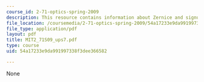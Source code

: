 ```yaml
---
course_id: 2-71-optics-spring-2009
description: This resource contains information about Zernice and signum phase masks.
file_location: /coursemedia/2-71-optics-spring-2009/54a17233e9da991997338f3dee366582_MIT2_71S09_ups7.pdf
file_type: application/pdf
layout: pdf
title: MIT2_71S09_ups7.pdf
type: course
uid: 54a17233e9da991997338f3dee366582

---
```

None